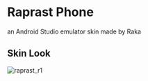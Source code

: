 # Raprast Phone

an Android Studio emulator skin made by Raka

## Skin Look
![raprast_r1](https://user-images.githubusercontent.com/88265749/142752665-03763019-937f-441a-b706-5a73a8ddc1c8.png)
